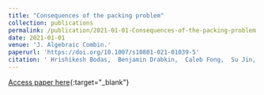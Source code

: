 ```yaml
---
title: "Consequences of the packing problem"
collection: publications
permalink: /publication/2021-01-01-Consequences-of-the-packing-problem
date: 2021-01-01
venue: 'J. Algebraic Combin.'
paperurl: 'https://doi.org/10.1007/s10801-021-01039-5'
citation: ' Hrishikesh Bodas,  Benjamin Drabkin,  Caleb Fong,  Su Jin,  Justin Kim,  Wenxuan Li,  Alexandra Seceleanu,  Tingting Tang,  Brendan Williams, &quot;Consequences of the packing problem.&quot; J. Algebraic Combin., 2021.'
---
```

[Access paper here](https://doi.org/10.1007/s10801-021-01039-5){:target="_blank"}
